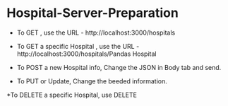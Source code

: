 # Hospital-Server-Preparation

* To GET , use the URL - http://localhost:3000/hospitals

* To GET a specific Hospital , use the URL - http://localhost:3000/hospitals/Pandas Hospital

* To POST a new Hospital info, Change the JSON in Body tab and send.

* To PUT or Update, Change the beeded information.

*To DELETE a specific Hospital, use DELETE
